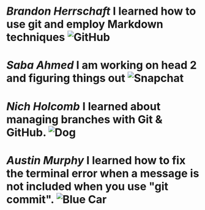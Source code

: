 # **_Brandon Herrschaft_** I learned how to use git and employ Markdown techniques ![GitHub](https://miro.medium.com/v2/resize:fit:1100/format:webp/0*N1fmHtI8gmkH_2Vu.png)
# **_Saba Ahmed_** I am working on head 2 and figuring things out ![Snapchat](https://engage.sinch.com/sites/default/files/styles/large/public/image/2023-12/Was%20ist%20Snapchat.jpg.webp?itok=rZHvl5PD)
# **_Nich Holcomb_** I learned about managing branches with Git & GitHub. ![Dog](https://i.ibb.co/txXwsvk/rotti.jpg)
# **_Austin Murphy_** I learned how to fix the terminal error when a message is not included when you use "git commit". ![Blue Car](https://images.app.goo.gl/JW2mUysjfgFsidxWA)
